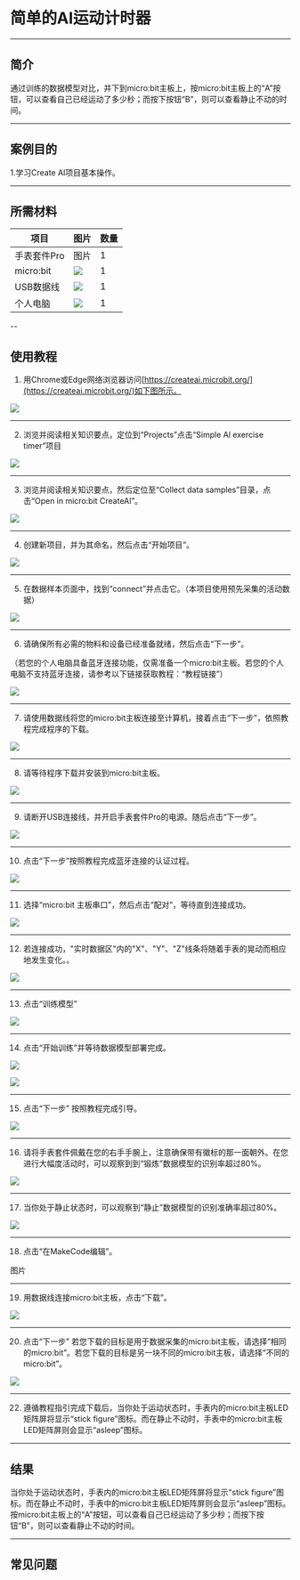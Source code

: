 # 简单的AI运动计时器

___
## 简介 
通过训练的数据模型对比，并下到micro:bit主板上，按micro:bit主板上的“A”按钮，可以查看自己已经运动了多少秒；而按下按钮“B”，则可以查看静止不动的时间。

___
## 案例目的

1.学习Create AI项目基本操作。

___
## 所需材料
|项目|图片|数量|
|--|--|--|
|手表套件Pro|图片|1|
|micro:bit|![](https://wiki-media-ef.oss-cn-hongkong.aliyuncs.com/docs/microbit/getting-started/microbit-jacdac-smartexploration-kit/images/microbit%20%E6%AD%A3(1).png)|1|
|USB数据线|![](https://wiki-media-ef.oss-cn-hongkong.aliyuncs.com/docs/microbit/getting-started/microbit-jacdac-smartexploration-kit/images/sensor/usb%20cable1.png)|1|
|个人电脑|![](https://wiki-media-ef.oss-cn-hongkong.aliyuncs.com/docs/microbit/interesting-case/microbit-smart-climate-kit/cases-libraries/images/microbit-smart-climate-kit-case-01-04.png)|1|

--
## 使用教程
1. 用Chrome或Edge网络浏览器访问[https://createai.microbit.org/](https://createai.microbit.org/)如下图所示。

![](https://wiki-media-ef.oss-cn-hongkong.aliyuncs.com/docs/microbit/getting-started/microbit-smart-coding-kit/Create%20AI/case01/microbit-smart-coding-kit-create-ai-1.png)

---
2. 浏览并阅读相关知识要点，定位到“Projects”点击“Simple Al exercise timer”项目

![](https://wiki-media-ef.oss-cn-hongkong.aliyuncs.com/docs/microbit/getting-started/microbit-smart-coding-kit/Create%20AI/case01/microbit-smart-coding-kit-create-ai-2.png)

---
3. 浏览并阅读相关知识要点，然后定位至“Collect data samples”目录，点击“Open in micro:bit CreateAl”。

![](https://wiki-media-ef.oss-cn-hongkong.aliyuncs.com/docs/microbit/getting-started/microbit-smart-coding-kit/Create%20AI/case01/microbit-smart-coding-kit-create-ai-3.png)

---
4. 创建新项目，并为其命名，然后点击“开始项目”。

![](https://wiki-media-ef.oss-cn-hongkong.aliyuncs.com/docs/microbit/getting-started/microbit-smart-coding-kit/Create%20AI/case01/microbit-smart-coding-kit-create-ai-4.png)

---
5. 在数据样本页面中，找到“connect”并点击它。（本项目使用预先采集的活动数据）

![](https://wiki-media-ef.oss-cn-hongkong.aliyuncs.com/docs/microbit/getting-started/microbit-smart-coding-kit/Create%20AI/case01/microbit-smart-coding-kit-create-ai-5.png)

---
6. 请确保所有必需的物料和设备已经准备就绪，然后点击“下一步”。
   
（若您的个人电脑具备蓝牙连接功能，仅需准备一个micro:bit主板。若您的个人电脑不支持蓝牙连接，请参考以下链接获取教程：“教程链接”）

![](https://wiki-media-ef.oss-cn-hongkong.aliyuncs.com/docs/microbit/getting-started/microbit-smart-coding-kit/Create%20AI/case01/microbit-smart-coding-kit-create-ai-6.png)

---
7. 请使用数据线将您的micro:bit主板连接至计算机，接着点击“下一步”，依照教程完成程序的下载。

![](https://wiki-media-ef.oss-cn-hongkong.aliyuncs.com/docs/microbit/getting-started/microbit-smart-coding-kit/Create%20AI/case01/microbit-smart-coding-kit-create-ai-7.png)

---
8. 请等待程序下载并安装到micro:bit主板。

![](https://wiki-media-ef.oss-cn-hongkong.aliyuncs.com/docs/microbit/getting-started/microbit-smart-coding-kit/Create%20AI/case01/microbit-smart-coding-kit-create-ai-8.png)

---
9. 请断开USB连接线，并开启手表套件Pro的电源。随后点击“下一步”。

![](https://wiki-media-ef.oss-cn-hongkong.aliyuncs.com/docs/microbit/getting-started/microbit-smart-coding-kit/Create%20AI/case01/microbit-smart-coding-kit-create-ai-9.png)

---
10. 点击“下一步”按照教程完成蓝牙连接的认证过程。

![](https://wiki-media-ef.oss-cn-hongkong.aliyuncs.com/docs/microbit/getting-started/microbit-smart-coding-kit/Create%20AI/case01/microbit-smart-coding-kit-create-ai-10.png)

---
11. 选择“micro:bit 主板串口”，然后点击“配对”，等待直到连接成功。

![](https://wiki-media-ef.oss-cn-hongkong.aliyuncs.com/docs/microbit/getting-started/microbit-smart-coding-kit/Create%20AI/case01/microbit-smart-coding-kit-create-ai-11.png)

---
12. 若连接成功，"实时数据区"内的"X"、"Y"、"Z"线条将随着手表的晃动而相应地发生变化。。

![](https://wiki-media-ef.oss-cn-hongkong.aliyuncs.com/docs/microbit/getting-started/microbit-smart-coding-kit/Create%20AI/case01/microbit-smart-coding-kit-create-ai-12.png)

---
13. 点击“训练模型”

![](https://wiki-media-ef.oss-cn-hongkong.aliyuncs.com/docs/microbit/getting-started/microbit-smart-coding-kit/Create%20AI/case01/microbit-smart-coding-kit-create-ai-13.png)

---
14. 点击“开始训练”并等待数据模型部署完成。

![](https://wiki-media-ef.oss-cn-hongkong.aliyuncs.com/docs/microbit/getting-started/microbit-smart-coding-kit/Create%20AI/case01/microbit-smart-coding-kit-create-ai-14.png)

![](https://wiki-media-ef.oss-cn-hongkong.aliyuncs.com/docs/microbit/getting-started/microbit-smart-coding-kit/Create%20AI/case01/microbit-smart-coding-kit-create-ai-14-1.png)

---
15. 点击“下一步” 按照教程完成引导。

![](https://wiki-media-ef.oss-cn-hongkong.aliyuncs.com/docs/microbit/getting-started/microbit-smart-coding-kit/Create%20AI/case01/microbit-smart-coding-kit-create-ai-15.png)

---
16. 请将手表套件佩戴在您的右手手腕上，注意确保带有徽标的那一面朝外。在您进行大幅度活动时，可以观察到到“锻炼”数据模型的识别率超过80%。

![](https://wiki-media-ef.oss-cn-hongkong.aliyuncs.com/docs/microbit/getting-started/microbit-smart-coding-kit/Create%20AI/case01/microbit-smart-coding-kit-create-ai-16.png)

---
17. 当你处于静止状态时，可以观察到“静止”数据模型的识别准确率超过80%。

![](https://wiki-media-ef.oss-cn-hongkong.aliyuncs.com/docs/microbit/getting-started/microbit-smart-coding-kit/Create%20AI/case01/microbit-smart-coding-kit-create-ai-17.png)

---
18. 点击“在MakeCode编辑”。

图片

---
19. 用数据线连接micro:bit主板，点击“下载”。

![](https://wiki-media-ef.oss-cn-hongkong.aliyuncs.com/docs/microbit/getting-started/microbit-smart-coding-kit/Create%20AI/case01/microbit-smart-coding-kit-create-ai-19.png)

---
20. 点击“下一步”
若您下载的目标是用于数据采集的micro:bit主板，请选择“相同的micro:bit”。若您下载的目标是另一块不同的micro:bit主板，请选择“不同的micro:bit”。

![](https://wiki-media-ef.oss-cn-hongkong.aliyuncs.com/docs/microbit/getting-started/microbit-smart-coding-kit/Create%20AI/case01/microbit-smart-coding-kit-create-ai-20.png)

---
22. 遵循教程指引完成下载后，当你处于运动状态时，手表内的micro:bit主板LED矩阵屏将显示“stick figure”图标。而在静止不动时，手表中的micro:bit主板LED矩阵屏则会显示“asleep”图标。

---
## 结果

当你处于运动状态时，手表内的micro:bit主板LED矩阵屏将显示“stick figure”图标。而在静止不动时，手表中的micro:bit主板LED矩阵屏则会显示“asleep”图标。按micro:bit主板上的“A”按钮，可以查看自己已经运动了多少秒；而按下按钮“B”，则可以查看静止不动的时间。

---
## 常见问题

